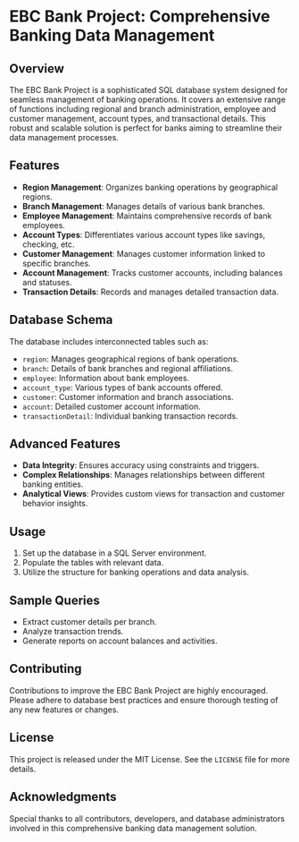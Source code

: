 # EBC Bank Project: Comprehensive Banking Data Management

## Overview
The EBC Bank Project is a sophisticated SQL database system designed for seamless management of banking operations. It covers an extensive range of functions including regional and branch administration, employee and customer management, account types, and transactional details. This robust and scalable solution is perfect for banks aiming to streamline their data management processes.

## Features
- **Region Management**: Organizes banking operations by geographical regions.
- **Branch Management**: Manages details of various bank branches.
- **Employee Management**: Maintains comprehensive records of bank employees.
- **Account Types**: Differentiates various account types like savings, checking, etc.
- **Customer Management**: Manages customer information linked to specific branches.
- **Account Management**: Tracks customer accounts, including balances and statuses.
- **Transaction Details**: Records and manages detailed transaction data.

## Database Schema
The database includes interconnected tables such as:
- `region`: Manages geographical regions of bank operations.
- `branch`: Details of bank branches and regional affiliations.
- `employee`: Information about bank employees.
- `account_type`: Various types of bank accounts offered.
- `customer`: Customer information and branch associations.
- `account`: Detailed customer account information.
- `transactionDetail`: Individual banking transaction records.

## Advanced Features
- **Data Integrity**: Ensures accuracy using constraints and triggers.
- **Complex Relationships**: Manages relationships between different banking entities.
- **Analytical Views**: Provides custom views for transaction and customer behavior insights.

## Usage
1. Set up the database in a SQL Server environment.
2. Populate the tables with relevant data.
3. Utilize the structure for banking operations and data analysis.

## Sample Queries
- Extract customer details per branch.
- Analyze transaction trends.
- Generate reports on account balances and activities.

## Contributing
Contributions to improve the EBC Bank Project are highly encouraged. Please adhere to database best practices and ensure thorough testing of any new features or changes.

## License
This project is released under the MIT License. See the `LICENSE` file for more details.

## Acknowledgments
Special thanks to all contributors, developers, and database administrators involved in this comprehensive banking data management solution.
